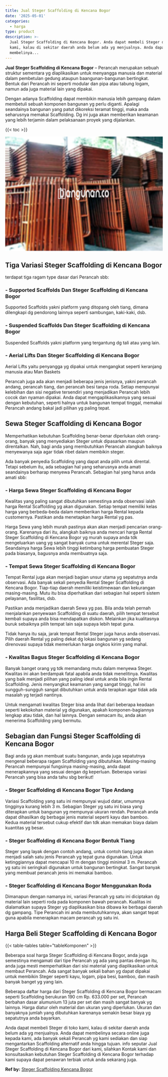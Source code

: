 ```yaml
---
title: Jual Steger Scaffolding di Kencana Bogor
date: '2025-05-01'
categories:
  - harga
type: product
description: >-
  Jual Steger Scaffolding di Kencana Bogor. Anda dapat membeli Steger di toko
  kami, kalau di sekitar daerah anda belum ada yg menjualnya. Anda dapat
  membelinya...
---
```


**Jual Steger Scaffolding di Kencana Bogor** – Perancah merupakan sebuah struktur sementara yg diaplikasikan untuk menyangga manusia dan material dalam pembetulan gedung ataupun baangunan-bangunan bertingkat. Bentuk dari Perancah ini seperti modular dan pipa atau tabung logam, namun ada juga material lain yang dipakai.

Dengan adanya Scaffolding dapat membikin manusia lebih gampang dalam membetuli sebuah komponen bangunan yg perlu diganti. Apalagi seandainya bangunan yang patut dikoreksi teramat tinggi, maka anda seharusnya memakai Scaffolding. Dg ini juga akan memberikan keamanan yang lebih terjamin dalam pelaksanaan proyek yang dijalankan.

{{< toc >}}

![Jual Steger Scaffolding di Kencana Bogor](/images/sewa-scaffolding-steger-13.png)

## Tiga Variasi Steger Scaffolding di Kencana Bogor

terdapat tiga ragam type dasar dari Perancah sbb:

### \- Supported Scaffolds Dan Steger Scaffolding di Kencana Bogor

Supported Scaffolds yakni platform yang ditopang oleh tiang, dimana dilengkapi dg pendorong lainnya seperti sambungan, kaki-kaki, dsb.

### \- Suspended Scaffolds Dan Steger Scaffolding di Kencana Bogor

Suspended Scaffolds yakni platform yang tergantung dg tali atau yang lain.

### \- Aerial Lifts Dan Steger Scaffolding di Kencana Bogor

Aerial Lifts yaitu penyangga yg dipakai untuk mengangkat seperti keranjang manusia atau Man Baskets

Perancah juga ada akan menjadi beberapa jenis jenisnya, yakni perancah andang, perancah tiang, dan perancah besi tanpa roda. Setiap mempunyai kelebihan dan sisi negative tersendiri yang menjadikan Perancah lebih cocok dan nyaman dipakai. Anda dapat mengaplikasikannya yang sesuai dengan kebutuhan, seperti halnya untuk bangunan tempat tinggal, memakai Perancah andang bakal jadi pilihan yg paling tepat.

## Sewa Steger Scaffolding di Kencana Bogor

Memperhatikan kebutuhan Scaffolding benar-benar diperlukan oleh orang-orang, banyak yang menyediakan Steger untuk dipasarkan maupun direntalkan. Nah, bagi anda yang membutuhkan Perancah alangkah baiknya menyewanya saja agar tidak ribet dalam membikin steger.

Ada banyak penyedia Scaffolding yang dapat anda pilih untuk dirental. Tetapi sebelum itu, ada sebagian hal yang seharusnya anda amati seandainya berharap menyewa Perancah. Sebagian hal yang harus anda amati sbb:

### \- Harga Sewa Steger Scaffolding di Kencana Bogor

Kwalitas yang paling sangat dibutuhkan semestinya anda observasi ialah harga Rental Scaffolding yg akan digunakan. Setiap tempat memiliki kelas harga yang berbeda-beda dalam memberikan harga Rental kepada customernya. Pastikan anda menetapkan harga Rental yg pas.

Harga Sewa yang lebih murah pastinya akan akan menjadi pencarian orang-orang. Karenanya dari itu, alangkah baiknya anda mencari harga Rental Steger Scaffolding di Kencana Bogor yg murah supaya anda tdk mengeluarkan uang yg sangat banyak cuma untuk merental Steger saja. Seandainya harga Sewa lebih tinggi ketimbang harga pembuatan Steger pada biasanya, bagusnya anda membuatnya saja.

### \- Tempat Sewa Steger Scaffolding di Kencana Bogor

Tempat Rental juga akan menjadi bagian unsur utama yg sepatutnya anda observasi. Ada banyak sekali penyedia Rental Steger Scaffolding di Kencana Bogor. Tiap-tiap daerah memiliki keistimewaan dan kekurangan masing-masing. Mutu itu bisa diperhatikan dari sebagian hal seperti sistem pelayanan, fasilitas, dsb.

Pastikan anda menjadikan daerah Sewa yg pas. Bila anda telah pernah menjalankan penyewaan Scaffolding di suatu daerah, pilih tempat tersebut kembali supaya anda bisa mendapatkan diskon. Melainkan jika kualitasnya buruk sebaiknya pilih tempat lain saja supaya lebih tepat guna.

Tidak hanya itu saja, jarak tempat Rental Steger juga harus anda observasi. Pilih daerah Rental yg paling dekat dg lokasi bangunan yg sedang direnovasi supaya tidak memerlukan harga ongkos kirim yang mahal.

### \- Kwalitas Bagus Steger Scaffolding di Kencana Bogor

Banyak banget orang yg tdk memandang mutu dalam menyewa Steger. Kwalitas ini akan berdampak fatal apabila anda tidak menelitinya. Kwalitas yang baik menjadi pilihan yang paling ideal untuk anda bila ingin Rental Scaffolding. Jenis menyangkut keamanan yang sangat tinggi, hal ini sungguh-sungguh sangat dibutuhkan untuk anda terapkan agar tidak ada masalah yg terjadi nantinya.

Untuk mengamati kwalitas Steger bisa anda lihat dari beberapa keadaan seperti kekokohan material yg digunakan, apakah komponen-bagiannya lengkap atau tidak, dan hal lainnya. Dengan semacam itu, anda akan menerima Scaffolding yang bermutu.

## Sebagian dan Fungsi Steger Scaffolding di Kencana Bogor

Bagi anda yg akan membuat suatu bangunan, anda juga sepatutnya mengenal beberapa ragam Scaffolding yang dibutuhkan. Masing-masing Perancah mempunyai fungsinya masing-masing, anda dapat menerapkannya yang sesuai dengan dg keperluan. Beberapa variasi Perancah yang bisa anda tahu sbg berikut!

### \- Steger Scaffolding di Kencana Bogor Tipe Andang

Variasi Scaffolding yang satu ini mempunyai wujud datar, umumnya tingginya kurang lebih 3 m. Sebagian Steger yg satu ini biasa yang diterapkan untuk bangunan yg mempunyai ukuran rendah. Perancah anda dapat dihasilkan dg berbagai jenis material seperti kayu dan bamboo. Kedua material tersebut cukup efektif dan tdk akan memakan biaya dalam kuantitas yg besar.

### \- Steger Scaffolding di Kencana Bogor Bentuk Tiang

Steger yang layak dengan contoh andang, untuk contoh tiang juga akan menjadi salah satu jenis Perancah yg tepat guna digunakan. Untuk ketinggiannya dapat mencapai 10 m dengan tinggi minimal 3 m. Perancah yg satu ini seringkali digunakan untuk bangunan bertingkat. Sangat banyak yang membuat perancah jenis ini memakai bamboo.

### \- Steger Scaffolding di Kencana Bogor Menggunakan Roda

Dimanapun dengan namanya ini, variasi Perancah yg satu ini diciptakan dg material lain seperti roda pada komponen bawah perancah. Kualitas ini dialamatkan supaya Steger yg diaplikasikan bisa dibawa ke berbagai daerah dg gampang. Tipe Perancah ini anda membutuhkannya, akan sangat tepat guna apabila menerapkan macam perancah yg satu ini.

## Harga Beli Steger Scaffolding di Kencana Bogor

{{< table-tables table="tableKomponen" >}}

Beberapa soal harga Steger Scaffolding di Kencana Bogor, anda juga semestinya mengamati dari tipe Perancah yg ada yang pantas dengan itu, anda juga mesti memperhatikan dari sisi material yang diaplikasikan untuk membaut Perancah. Ada sangat banyak sekali bahan yg dapat dipakai untuk membikin Steger seperti kayu, logam, pipa besi, bamboo, dan masih banyak banget yg yang lain.

Beberapa daftar harga dari Steger Scaffolding di Kencana Bogor bermacam seperti Scaffolding berukuran 190 cm Rp. 633.000 per set, Perancah berbahan dasar alumunium 13 juta per set dan masih sangat banyak yg lainnya. Harga diatur oleh material dan ukuran yang diperlukan. Ukuran dan banyaknya jumlah yang dibutuhkan karenanya semakin besar biaya yg sepatutnya anda bayarkan.

Anda dapat membeli Steger di toko kami, kalau di sekitar daerah anda belum ada yg menjualnya. Anda dapat membelinya secara online juga kepada kami, ada banyak sekali Perancah yg kami sediakan dan siap mengantarkan Scaffolding alternatif anda hingga tujuan. info seputar Jual Steger Scaffolding di Kencana Bogor dari kami, silahkan Kontak kami dan konsultasikan kebutuhan Steger Scaffolding di Kencana Bogor terhadap kami supaya dapat penawran terbiak untuk anda sekarang juga.

**Ref by:** [Steger Scaffolding Kencana Bogor](https://id.wikipedia.org/wiki/Steger)

